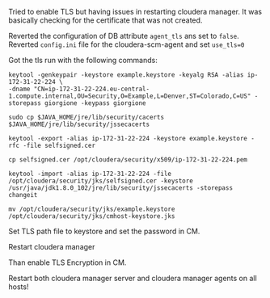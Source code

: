 Tried to enable TLS but having issues in restarting cloudera manager. It was basically checking for the certificate that was not created.

Reverted the configuration of DB attribute `agent_tls` ans set to `false`.
Reverted `config.ini` file for the cloudera-scm-agent and set `use_tls=0`


Got the tls run with the following commands:

```
keytool -genkeypair -keystore example.keystore -keyalg RSA -alias ip-172-31-22-224 \
-dname "CN=ip-172-31-22-224.eu-central-1.compute.internal,OU=Security,O=Example,L=Denver,ST=Colorado,C=US" -storepass giorgione -keypass giorgione

sudo cp $JAVA_HOME/jre/lib/security/cacerts $JAVA_HOME/jre/lib/security/jssecacerts

keytool -export -alias ip-172-31-22-224 -keystore example.keystore -rfc -file selfsigned.cer

cp selfsigned.cer /opt/cloudera/security/x509/ip-172-31-22-224.pem

keytool -import -alias ip-172-31-22-224 -file /opt/cloudera/security/jks/selfsigned.cer -keystore /usr/java/jdk1.8.0_102/jre/lib/security/jssecacerts -storepass changeit

mv /opt/cloudera/security/jks/example.keystore /opt/cloudera/security/jks/cmhost-keystore.jks

```

Set TLS path file to keystore and set the password in CM.

Restart cloudera manager

Than enable TLS Encryption in CM.

Restart both cloudera manager server and cloudera manager agents on all hosts!


